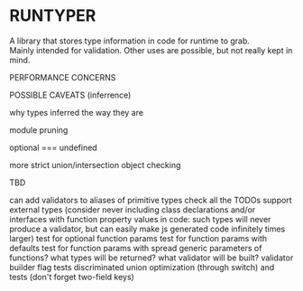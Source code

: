 # RUNTYPER

A library that stores type information in code for runtime to grab.  
Mainly intended for validation. Other uses are possible, but not really kept in mind.  

PERFORMANCE CONCERNS

POSSIBLE CAVEATS (inferrence)

why types inferred the way they are

module pruning

optional === undefined

more strict union/intersection object checking

TBD

can add validators to aliases of primitive types
check all the TODOs
support external types (consider never including class declarations and/or interfaces with function property values in code: such types will never produce a validator, but can easily make js generated code infinitely times larger)
test for optional function params
test for function params with defaults
test for function params with spread
generic parameters of functions? what types will be returned? what validator will be built?
validator builder flag tests
discriminated union optimization (through switch) and tests (don't forget two-field keys)
